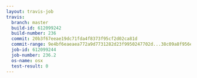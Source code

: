 ```yaml
---
layout: travis-job
travis:
  branch: master
  build-id: 612099242
  build-number: 236
  commit: 20b3f67eeae19dc71fda4f8373f95cf2d02ca81d
  commit-range: 9e4bf6eaeaea772a9d7731282d23f9950247702d...38c09a8f956e4cc15e9941dfd0c6fb9b5ba06d5a
  job-id: 612099244
  job-number: 236.2
  os-name: osx
  test-result: 0
---
```

